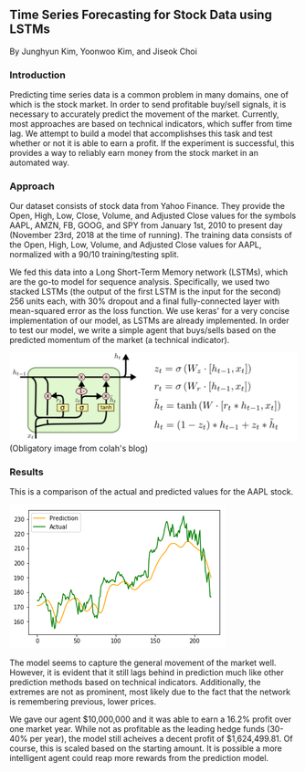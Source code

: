 ## Time Series Forecasting for Stock Data using LSTMs
By Junghyun Kim, Yoonwoo Kim, and Jiseok Choi
### Introduction

Predicting time series data is a common problem in many domains, one of which is the stock market. In order to send profitable buy/sell signals, it is necessary to accurately predict the movement of the market. Currently, most approaches are based on technical indicators, which suffer from time lag. We attempt to build a model that accomplishses this task and test whether or not it is able to earn a profit. If the experiment is successful, this provides a way to reliably earn money from the stock market in an automated way.

### Approach

Our dataset consists of stock data from Yahoo Finance. They provide the Open, High, Low, Close, Volume, and Adjusted Close values for the symbols AAPL, AMZN, FB, GOOG, and SPY from January 1st, 2010 to present day (November 23rd, 2018 at the time of running). The training data consists of the Open, High, Low, Volume, and Adjusted Close values for AAPL, normalized with a 90/10 training/testing split.

We fed this data into a Long Short-Term Memory network (LSTMs), which are the go-to model for sequence analysis. Specifically, we used two stacked LSTMs (the output of the first LSTM is the input for the second) 256 units each, with 30% dropout and a final fully-connected layer with mean-squared error as the loss function. We use keras' for a very concise implementation of our model, as LSTMs are already implemented. In order to test our model, we write a simple agent that buys/sells based on the predicted momentum of the market (a technical indicator).

![Image](lstm.png)
(Obligatory image from colah's blog)

### Results

This is a comparison of the actual and predicted values for the AAPL stock.

![Image](graph.png)

The model seems to capture the general movement of the market well. However, it is evident that it still lags behind in prediction much like other prediction methods based on technical indicators. Additionally, the extremes are not as prominent, most likely due to the fact that the network is remembering previous, lower prices.

We gave our agent $10,000,000 and it was able to earn a 16.2% profit over one market year. While not as profitable as the leading hedge funds (30-40% per year), the model still acheives a decent profit of $1,624,499.81. Of course, this is scaled based on the starting amount. It is possible a more intelligent agent could reap more rewards from the prediction model.
